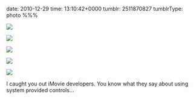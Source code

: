 date: 2010-12-29
time: 13:10:42+0000
tumblr: 2511870827
tumblrType: photo
%%%

![](tumblr_le6xxvZya11qbnvjco1_400.png)

![](tumblr_le6xxvZya11qbnvjco2_400.png)

![](tumblr_le6xxvZya11qbnvjco3_400.png)

![](tumblr_le6xxvZya11qbnvjco4_400.png)

![](tumblr_le6xxvZya11qbnvjco5_400.png)

I caught you out iMovie developers. You know what they say about using system provided controls…
